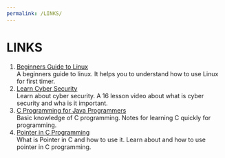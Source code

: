 ```yaml
---
permalink: /LINKS/
---
```

# LINKS
1. [Beginners Guide to Linux](https://www.lifewire.com/beginners-guide-to-linux-4090233)<br>
A beginners guide to linux. It helps you to understand how to use Linux for first timer. <br>
2. [Learn Cyber Security](https://www.simplilearn.com/tutorials/cyber-security-tutorial/what-is-cyber-security?source=sl_frs_nav_playlist_video_clicked)<br>
Learn about cyber security. A 16 lesson video about what is cyber security and wha is it important. <br>
3. [C Programming for Java Programmers](https://www.cs.uic.edu/~jbell/CourseNotes/OperatingSystems/0_CforJavaProgrammers.html)<br>
Basic knowledge of C programming. Notes for learning C quickly for programming. <br>
4. [Pointer in C Programming](https://www.guru99.com/c-pointers.html) <br>
What is Pointer in C and how to use it. Learn about and how to use pointer in C programming.